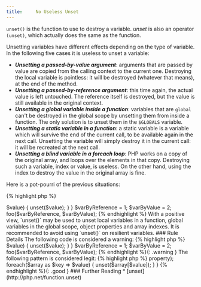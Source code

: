 ```yaml
---
title:     No Useless Unset
---
```


`unset()` is the function to use to destroy a variable. _unset_ is also an operator `(unset)`, which actually does the same as the function.

Unsetting variables have different effects depending on the type of variable. In the following five cases it is useless to unset a variable:

* **_Unsetting a passed-by-value argument_**: arguments that are passed by value are copied from the calling context to the current one. Destroying the local variable is pointless: it will be destroyed (whatever that means), at the end of the method. 
* **_Unsetting a passed-by-reference argument_**: this time again, the actual value is left untouched. The reference itself is destroyed, but the value is still available in the original context.
* **_Unsetting a global variable inside a function_**: variables that are `global` can't be destroyed in the global scope by unsetting them from inside a function. The only solution is to unset them in the `$GLOBALS` variable.
* **_Unsetting a static variable in a function_**: a static variable is a variable which will survive the end of the current call, to be available again in the next call. Unsetting the variable will simply destroy it in the current call: it will be recreated at the next call.
* **_Unsetting a blind variable in a foreach loop_**: PHP works on a copy of the original array, and loops over the elements in that copy. Destroying such a variable, index or value, is useless. On the other hand, using the index to destroy the value in the original array is fine.

Here is a pot-pourri of the previous situations: 

{% highlight php %}
<?php
function foo(&$argByReference, $argByValue) { 
	static $theStatic;
	global $theGlobal;
	
	unset($theStatic); // useless, will be back next call
	unset($theGLobal); // useless, should unset $GLOBALS['theGlobal'];
	unset($argByReference); // useless, will only destroy local reference
	unset($argByValue); // useless, will only destroy local copy 
	
	foreach($array as $key => $value) {
		unset($value);
	}
	
}

$varByReference = 1;
$varByValue = 2;
foo($varByReference, $varByValue);

{% endhighlight %}


With a positive view, `unset()` may be used to unset local variables in a function, global variables in the global scope, object properties and array indexes.

It is recommended to avoid using `unset()` on resilient variables.


### Rule Details

The following code is considered a warning:

{% highlight php %}
<?php
function foo(&$argByReference, $argByValue) { 
	static $theStatic;
	global $theGlobal;
	
	unset($theStatic); // useless, will be back next call
	unset($theGLobal); // useless, should unset $GLOBALS['theGlobal'];
	unset($argByReference); // useless, will only destroy local reference
	unset($argByValue); // useless, will only destroy local copy 
	
	foreach($array as $key => $value) {
		unset($value);
	}

}

$varByReference = 1;
$varByValue = 2;
foo($varByReference, $varByValue);

{% endhighlight %}{: .warning }


The following pattern is considered legit:

{% highlight php %}
<?php
unset ($variableInGlobalScope);
unset ($GLOBALS['anyGlobalVariable']);

function foo() {
	$localVariable = array(1);
	
	unset($localVariable[0]);
	unset($localVariable);
	
	unset($this->property);
	
	foreach($array as $key => $value) {
		unset($array[$value]);
	}
}

{% endhighlight %}{: .good }



### Further Reading
* [unset](http://php.net/function.unset)
